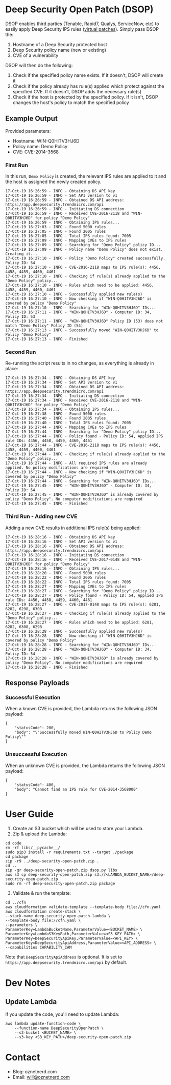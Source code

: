 # Deep Security Open Patch (DSOP)

DSOP enables third parties (Tenable, Rapid7, Qualys, ServiceNow, etc) to easily apply Deep Security IPS rules ([virtual patches](https://www.trendmicro.com/vinfo/au/security/news/vulnerabilities-and-exploits/virtual-patching-patch-those-vulnerabilities-before-they-can-be-exploited)). Simply pass DSOP the:

1. Hostname of a Deep Security protected host
2. Deep Security policy name (new or existing)
3. CVE of a vulnerability

DSOP will then do the following:

1. Check if the specified policy name exists. If it doesn't, DSOP will create it
2. Check if the policy already has rule(s) applied which protect against the specified CVE. If it doesn't, DSOP adds the necessary rule(s)
3. Check if the host is protected by the specified policy. If it isn't, DSOP changes the host's policy to match the specified policy  

## Example Output

Provided parameters:

* Hostname: WIN-Q0HITV3HJ6D
* Policy name: Demo Policy
* CVE: CVE-2014-3568

### First Run

In this run, `Demo Policy` is created, the relevant IPS rules are applied to it and the host is assigned the newly created policy. 

```
17-Oct-19 16:26:59 - INFO - Obtaining DS API key
17-Oct-19 16:26:59 - INFO - Set API version to v1
17-Oct-19 16:26:59 - INFO - Obtained DS API address: https://app.deepsecurity.trendmicro.com/api
17-Oct-19 16:26:59 - INFO - Initiating DS connection
17-Oct-19 16:26:59 - INFO - Received CVE-2016-2118 and "WIN-Q0HITV3HJ6D" for policy "Demo Policy"
17-Oct-19 16:26:59 - INFO - Obtaining IPS rules...
17-Oct-19 16:27:03 - INFO - Found 5000 rules
17-Oct-19 16:27:05 - INFO - Found 2005 rules
17-Oct-19 16:27:05 - INFO - Total IPS rules found: 7005
17-Oct-19 16:27:09 - INFO - Mapping CVEs to IPS rules
17-Oct-19 16:27:09 - INFO - Searching for "Demo Policy" policy ID...
17-Oct-19 16:27:09 - INFO - Policy name "Demo Policy" does not exist. Creating it...
17-Oct-19 16:27:10 - INFO - Policy "Demo Policy" created successfully. Policy ID: 54
17-Oct-19 16:27:10 - INFO - CVE-2016-2118 maps to IPS rule(s): 4456, 4458, 4459, 4460, 4461
17-Oct-19 16:27:10 - INFO - Checking if rule(s) already applied to the "Demo Policy" policy...
17-Oct-19 16:27:10 - INFO - Rules which need to be applied: 4456, 4458, 4459, 4460, 4461
17-Oct-19 16:27:10 - INFO - Successfully applied new rule(s)
17-Oct-19 16:27:10 - INFO - Now checking if "WIN-Q0HITV3HJ6D" is covered by policy "Demo Policy"
17-Oct-19 16:27:10 - INFO - Searching for "WIN-Q0HITV3HJ6D" IDs...
17-Oct-19 16:27:11 - INFO - "WIN-Q0HITV3HJ6D" - Computer ID: 34, Policy ID: 53
17-Oct-19 16:27:11 - INFO - "WIN-Q0HITV3HJ6D" Policy ID (53) does not match "Demo Policy" Policy ID (54)
17-Oct-19 16:27:13 - INFO - Successfully moved "WIN-Q0HITV3HJ6D" to Policy "Demo Policy"
17-Oct-19 16:27:13 - INFO - Finished
```

### Second Run

Re-running the script results in no changes, as everything is already in place:

```
17-Oct-19 16:27:34 - INFO - Obtaining DS API key
17-Oct-19 16:27:34 - INFO - Set API version to v1
17-Oct-19 16:27:34 - INFO - Obtained DS API address: https://app.deepsecurity.trendmicro.com/api
17-Oct-19 16:27:34 - INFO - Initiating DS connection
17-Oct-19 16:27:34 - INFO - Received CVE-2016-2118 and "WIN-Q0HITV3HJ6D" for policy "Demo Policy"
17-Oct-19 16:27:34 - INFO - Obtaining IPS rules...
17-Oct-19 16:27:38 - INFO - Found 5000 rules
17-Oct-19 16:27:40 - INFO - Found 2005 rules
17-Oct-19 16:27:40 - INFO - Total IPS rules found: 7005
17-Oct-19 16:27:44 - INFO - Mapping CVEs to IPS rules
17-Oct-19 16:27:44 - INFO - Searching for "Demo Policy" policy ID...
17-Oct-19 16:27:44 - INFO - Policy found - Policy ID: 54, Applied IPS rule IDs: 4456, 4458, 4459, 4460, 4461
17-Oct-19 16:27:44 - INFO - CVE-2016-2118 maps to IPS rule(s): 4456, 4458, 4459, 4460, 4461
17-Oct-19 16:27:44 - INFO - Checking if rule(s) already applied to the "Demo Policy" policy...
17-Oct-19 16:27:44 - INFO - All required IPS rules are already applied. No policy modifications are required
17-Oct-19 16:27:44 - INFO - Now checking if "WIN-Q0HITV3HJ6D" is covered by policy "Demo Policy"
17-Oct-19 16:27:44 - INFO - Searching for "WIN-Q0HITV3HJ6D" IDs...
17-Oct-19 16:27:45 - INFO - "WIN-Q0HITV3HJ6D" - Computer ID: 34, Policy ID: 54
17-Oct-19 16:27:45 - INFO - "WIN-Q0HITV3HJ6D" is already covered by policy "Demo Policy". No computer modifications are required
17-Oct-19 16:27:45 - INFO - Finished
```

### Third Run - Adding new CVE

Adding a new CVE results in additional IPS rule(s) being applied:

```
17-Oct-19 16:28:16 - INFO - Obtaining DS API key
17-Oct-19 16:28:16 - INFO - Set API version to v1
17-Oct-19 16:28:16 - INFO - Obtained DS API address: https://app.deepsecurity.trendmicro.com/api
17-Oct-19 16:28:16 - INFO - Initiating DS connection
17-Oct-19 16:28:16 - INFO - Received CVE-2017-0148 and "WIN-Q0HITV3HJ6D" for policy "Demo Policy"
17-Oct-19 16:28:16 - INFO - Obtaining IPS rules...
17-Oct-19 16:28:20 - INFO - Found 5000 rules
17-Oct-19 16:28:22 - INFO - Found 2005 rules
17-Oct-19 16:28:22 - INFO - Total IPS rules found: 7005
17-Oct-19 16:28:27 - INFO - Mapping CVEs to IPS rules
17-Oct-19 16:28:27 - INFO - Searching for "Demo Policy" policy ID...
17-Oct-19 16:28:27 - INFO - Policy found - Policy ID: 54, Applied IPS rule IDs: 4456, 4458, 4459, 4460, 4461
17-Oct-19 16:28:27 - INFO - CVE-2017-0148 maps to IPS rule(s): 6281, 6282, 6298, 6308
17-Oct-19 16:28:27 - INFO - Checking if rule(s) already applied to the "Demo Policy" policy...
17-Oct-19 16:28:27 - INFO - Rules which need to be applied: 6281, 6282, 6308, 6298
17-Oct-19 16:28:28 - INFO - Successfully applied new rule(s)
17-Oct-19 16:28:28 - INFO - Now checking if "WIN-Q0HITV3HJ6D" is covered by policy "Demo Policy"
17-Oct-19 16:28:28 - INFO - Searching for "WIN-Q0HITV3HJ6D" IDs...
17-Oct-19 16:28:28 - INFO - "WIN-Q0HITV3HJ6D" - Computer ID: 34, Policy ID: 54
17-Oct-19 16:28:28 - INFO - "WIN-Q0HITV3HJ6D" is already covered by policy "Demo Policy". No computer modifications are required
17-Oct-19 16:28:28 - INFO - Finished
```
## Response Payloads
### Successful Execution

When a known CVE is provided, the Lambda returns the following JSON payload:

```
{
    "statusCode": 200, 
    "body": "\"Successfully moved WIN-Q0HITV3HJ6D to Policy Demo Policy\""
}
```

### Unsuccessful Execution

When an unknown CVE is provided, the Lambda returns the following JSON payload:

```
{
    "statusCode": 400,
    "body": "Cannot find an IPS rule for CVE-2014-3568000"
}
```

# User Guide

1. Create an S3 bucket which will be used to store your Lambda.
2. Zip & upload the Lambda:

```
cd code
rm -rf libs/__pycache__/
sudo pip3 install -r requirements.txt --target ./package
cd package
zip -r9 ../deep-security-open-patch.zip .
cd ..
zip -gr deep-security-open-patch.zip dsop.py libs
aws s3 cp deep-security-open-patch.zip s3://<LAMBDA_BUCKET_NAME>/deep-security-open-patch.zip
sudo rm -rf deep-security-open-patch.zip package
``` 

3. Validate & run the template:

```
cd ../cfn
aws cloudformation validate-template --template-body file://cfn.yaml
aws cloudformation create-stack \
--stack-name deep-security-open-patch-lambda \
--template-body file://cfn.yaml \
--parameters \
ParameterKey=LambdaBucketName,ParameterValue=<BUCKET_NAME> \
ParameterKey=LambdaS3KeyPath,ParameterValue=<S3_KEY_PATH> \
ParameterKey=DeepSecurityApiKey,ParameterValue=<API_KEY> \
ParameterKey=DeepSecurityApiAddress,ParameterValue=<API_ADDRESS> \
--capabilities CAPABILITY_IAM
```

Note that `DeepSecurityApiAddress` is optional. It is set to `https://app.deepsecurity.trendmicro.com/api` by default.

# Dev Notes
## Update Lambda

If you update the code, you'll need to update Lambda:

```
aws lambda update-function-code \
    --function-name DeepSecurityOpenPatch \
    --s3-bucket <BUCKET_NAME> \
    --s3-key <S3_KEY_PATH>/deep-security-open-patch.zip
```

# Contact

* Blog: oznetnerd.com
* Email: will@oznetnerd.com